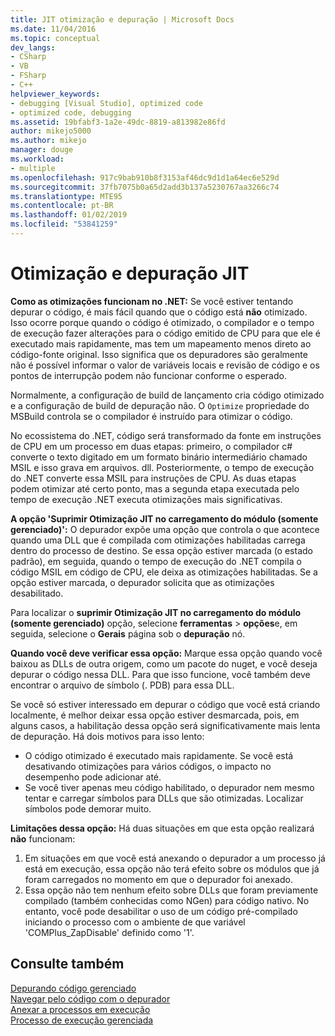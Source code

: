 ```yaml
---
title: JIT otimização e depuração | Microsoft Docs
ms.date: 11/04/2016
ms.topic: conceptual
dev_langs:
- CSharp
- VB
- FSharp
- C++
helpviewer_keywords:
- debugging [Visual Studio], optimized code
- optimized code, debugging
ms.assetid: 19bfabf3-1a2e-49dc-8819-a813982e86fd
author: mikejo5000
ms.author: mikejo
manager: douge
ms.workload:
- multiple
ms.openlocfilehash: 917c9bab910b8f3153af46dc9d1d1a64ec6e529d
ms.sourcegitcommit: 37fb7075b0a65d2add3b137a5230767aa3266c74
ms.translationtype: MTE95
ms.contentlocale: pt-BR
ms.lasthandoff: 01/02/2019
ms.locfileid: "53841259"
---
```

# <a name="jit-optimization-and-debugging"></a>Otimização e depuração JIT
**Como as otimizações funcionam no .NET:** Se você estiver tentando depurar o código, é mais fácil quando que o código está **não** otimizado. Isso ocorre porque quando o código é otimizado, o compilador e o tempo de execução fazer alterações para o código emitido de CPU para que ele é executado mais rapidamente, mas tem um mapeamento menos direto ao código-fonte original. Isso significa que os depuradores são geralmente não é possível informar o valor de variáveis locais e revisão de código e os pontos de interrupção podem não funcionar conforme o esperado.

Normalmente, a configuração de build de lançamento cria código otimizado e a configuração de build de depuração não. O `Optimize` propriedade do MSBuild controla se o compilador é instruído para otimizar o código.

No ecossistema do .NET, código será transformado da fonte em instruções de CPU em um processo em duas etapas: primeiro, o compilador c# converte o texto digitado em um formato binário intermediário chamado MSIL e isso grava em arquivos. dll. Posteriormente, o tempo de execução do .NET converte essa MSIL para instruções de CPU. As duas etapas podem otimizar até certo ponto, mas a segunda etapa executada pelo tempo de execução .NET executa otimizações mais significativas.

**A opção 'Suprimir Otimização JIT no carregamento do módulo (somente gerenciado)':** O depurador expõe uma opção que controla o que acontece quando uma DLL que é compilada com otimizações habilitadas carrega dentro do processo de destino. Se essa opção estiver marcada (o estado padrão), em seguida, quando o tempo de execução do .NET compila o código MSIL em código de CPU, ele deixa as otimizações habilitadas. Se a opção estiver marcada, o depurador solicita que as otimizações desabilitado.

Para localizar o **suprimir Otimização JIT no carregamento do módulo (somente gerenciado)** opção, selecione **ferramentas** > **opções**e, em seguida, selecione o  **Gerais** página sob o **depuração** nó.

**Quando você deve verificar essa opção:** Marque essa opção quando você baixou as DLLs de outra origem, como um pacote do nuget, e você deseja depurar o código nessa DLL. Para que isso funcione, você também deve encontrar o arquivo de símbolo (. PDB) para essa DLL.

Se você só estiver interessado em depurar o código que você está criando localmente, é melhor deixar essa opção estiver desmarcada, pois, em alguns casos, a habilitação dessa opção será significativamente mais lenta de depuração. Há dois motivos para isso lento:

* O código otimizado é executado mais rapidamente. Se você está desativando otimizações para vários códigos, o impacto no desempenho pode adicionar até.
* Se você tiver apenas meu código habilitado, o depurador nem mesmo tentar e carregar símbolos para DLLs que são otimizadas. Localizar símbolos pode demorar muito.

**Limitações dessa opção:** Há duas situações em que esta opção realizará **não** funcionam:

1. Em situações em que você está anexando o depurador a um processo já está em execução, essa opção não terá efeito sobre os módulos que já foram carregados no momento em que o depurador foi anexado.
2. Essa opção não tem nenhum efeito sobre DLLs que foram previamente compilado (também conhecidas como NGen) para código nativo. No entanto, você pode desabilitar o uso de um código pré-compilado iniciando o processo com o ambiente de que variável 'COMPlus_ZapDisable' definido como '1'.

## <a name="see-also"></a>Consulte também  
 [Depurando código gerenciado](../debugger/debugging-managed-code.md)   
 [Navegar pelo código com o depurador](../debugger/navigating-through-code-with-the-debugger.md)   
 [Anexar a processos em execução](../debugger/attach-to-running-processes-with-the-visual-studio-debugger.md)   
 [Processo de execução gerenciada](/dotnet/standard/managed-execution-process)
